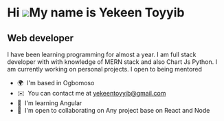 Hi ![](https://user-images.githubusercontent.com/18350557/176309783-0785949b-9127-417c-8b55-ab5a4333674e.gif)My name is Yekeen Toyyib
=====================================================================================================================================

Web developer
-------------

I have been learning programming for almost a year. I am full stack developer with with knowledge of MERN stack and also Chart Js Python. I am currently working on personal projects. I open to being mentored

*   🌍  I'm based in Ogbomoso
*   ✉️  You can contact me at [yekeentoyyib@gmail.com](mailto:yekeentoyyib@gmail.com)
*   🧠  I'm learning Angular
*   🤝  I'm open to collaborating on Any project base on React and Node
